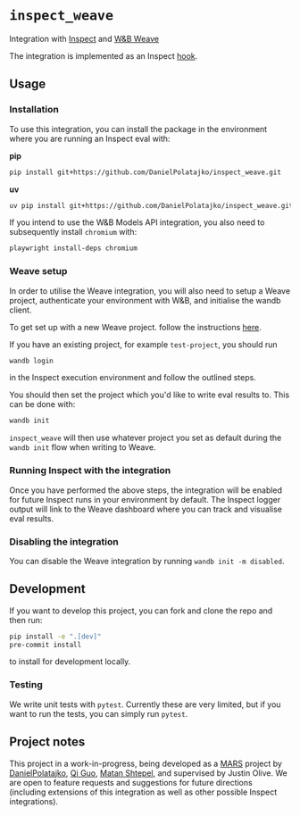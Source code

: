# `inspect_weave`
Integration with [Inspect](https://inspect.aisi.org.uk/) and [W&amp;B Weave](https://weave-docs.wandb.ai/)

The integration is implemented as an Inspect [hook](https://inspect.aisi.org.uk/extensions.html#hooks).

## Usage

### Installation

To use this integration, you can install the package in the environment where you are running an Inspect eval with:

__pip__
```bash
pip install git+https://github.com/DanielPolatajko/inspect_weave.git
```

__uv__
```bash
uv pip install git+https://github.com/DanielPolatajko/inspect_weave.git
```

If you intend to use the W&B Models API integration, you also need to subsequently install `chromium` with:

```bash
playwright install-deps chromium
```

### Weave setup

In order to utilise the Weave integration, you will also need to setup a Weave project, authenticate your environment with W&B, and initialise the wandb client.

To get set up with a new Weave project. follow the instructions [here](https://weave-docs.wandb.ai/).

If you have an existing project, for example `test-project`, you should run 

```bash
wandb login
```

in the Inspect execution environment and follow the outlined steps.

You should then set the project which you'd like to write eval results to. This can be done with:

```bash
wandb init
```

`inspect_weave` will then use whatever project you set as default during the `wandb init` flow when writing to Weave.

### Running Inspect with the integration

Once you have performed the above steps, the integration will be enabled for future Inspect runs in your environment by default. The Inspect logger output will link to the Weave dashboard where you can track and visualise eval results.

### Disabling the integration

You can disable the Weave integration by running `wandb init -m disabled`.


## Development

If you want to develop this project, you can fork and clone the repo and then run:

```bash
pip install -e ".[dev]"
pre-commit install
```

to install for development locally.

### Testing

We write unit tests with `pytest`. Currently these are very limited, but if you want to run the tests, you can simply run `pytest`.

## Project notes

This project in a work-in-progress, being developed as a [MARS](https://www.cambridgeaisafety.org/mars) project by [DanielPolatajko](https://github.com/DanielPolatajko), [Qi Guo](https://github.com/Esther-Guo), [Matan Shtepel](https://github.com/GnarlyMshtep), and supervised by Justin Olive. We are open to feature requests and suggestions for future directions (including extensions of this integration as well as other possible Inspect integrations).
